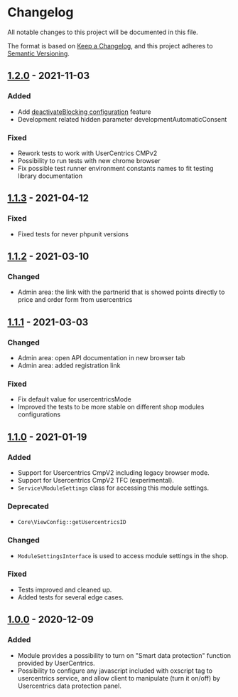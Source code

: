 # Changelog
All notable changes to this project will be documented in this file.

The format is based on [Keep a Changelog](https://keepachangelog.com/en/1.0.0/),
and this project adheres to [Semantic Versioning](https://semver.org/spec/v2.0.0.html).

## [1.2.0] - 2021-11-03

### Added
- Add [deactivateBlocking configuration](https://docs.usercentrics.com/#/smart-data-protector?id=deactivate-smart-data-protector-for-specific-services) feature
- Development related hidden parameter developmentAutomaticConsent

### Fixed
- Rework tests to work with UserCentrics CMPv2
- Possibility to run tests with new chrome browser
- Fix possible test runner environment constants names to fit testing library documentation 

## [1.1.3] - 2021-04-12

### Fixed
- Fixed tests for never phpunit versions

## [1.1.2] - 2021-03-10

### Changed
- Admin area: the link with the partnerid that is showed points directly to price and order form from usercentrics

## [1.1.1] - 2021-03-03

### Changed
- Admin area: open API documentation in new browser tab
- Admin area: added registration link

### Fixed
- Fix default value for usercentricsMode
- Improved the tests to be more stable on different shop modules configurations

## [1.1.0] - 2021-01-19

### Added
- Support for Usercentrics CmpV2 including legacy browser mode.
- Support for Usercentrics CmpV2 TFC (experimental).
- ``Service\ModuleSettings`` class for accessing this module settings.

### Deprecated
- ``Core\ViewConfig::getUsercentricsID``

### Changed
- ``ModuleSettingsInterface`` is used to access module settings in the shop.

### Fixed
- Tests improved and cleaned up.
- Added tests for several edge cases.

## [1.0.0] - 2020-12-09

### Added
- Module provides a possibility to turn on "Smart data protection" function provided by UserCentrics.
- Possibility to configure any javascript included with oxscript tag to usercentrics service, and allow client to manipulate (turn it on/off) by Usercentrics data protection panel.

[1.2.0]: https://github.com/OXID-eSales/usercentrics/compare/v1.1.3...v1.2.0
[1.1.3]: https://github.com/OXID-eSales/usercentrics/compare/v1.1.2...v1.1.3
[1.1.2]: https://github.com/OXID-eSales/usercentrics/compare/v1.1.1...v1.1.2
[1.1.1]: https://github.com/OXID-eSales/usercentrics/compare/v1.1.0...v1.1.1
[1.1.0]: https://github.com/OXID-eSales/usercentrics/compare/v1.0.0...v1.1.0
[1.0.0]: https://github.com/OXID-eSales/usercentrics/commits/v1.0.0
